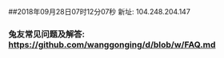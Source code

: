 ##2018年09月28日07时12分07秒 新址: 104.248.204.147
### 兔友常见问题及解答: https://github.com/wanggonging/d/blob/w/FAQ.md
